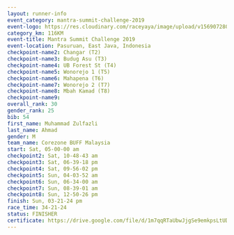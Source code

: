 ```yaml
---
layout: runner-info 
event_category: mantra-summit-challenge-2019 
event-logo: https://res.cloudinary.com/raceyaya/image/upload/v1569072809/logo/mantra-image_segrbx.jpg
category_km: 116KM 
event-title: Mantra Summit Challenge 2019 
event-location: Pasuruan, East Java, Indonesia 
checkpoint-name2: Changar (T2) 
checkpoint-name3: Budug Asu (T3) 
checkpoint-name4: UB Forest St (T4) 
checkpoint-name5: Wonorejo 1 (T5) 
checkpoint-name6: Mahapena (T6) 
checkpoint-name7: Wonorejo 2 (T7) 
checkpoint-name8: Mbah Kamad (T8) 
checkpoint-name9: 
overall_rank: 30
gender_rank: 25
bib: 54
first_name: Muhammad Zulfazli
last_name: Ahmad
gender: M
team_name: Corezone BUFF Malaysia
start: Sat, 05-00-00 am
checkpoint2: Sat, 10-48-43 am
checkpoint3: Sat, 06-39-18 pm
checkpoint4: Sat, 09-56-02 pm
checkpoint5: Sun, 04-03-52 am
checkpoint6: Sun, 06-34-00 am
checkpoint7: Sun, 08-39-01 am
checkpoint8: Sun, 12-50-26 pm
finish: Sun, 03-21-24 pm
race_time: 34-21-24
status: FINISHER
certificate: https://drive.google.com/file/d/1m7qqRTaUbwJjgSe9emkpsLtUDi9b9TSx/view?usp=sharing
---
```

